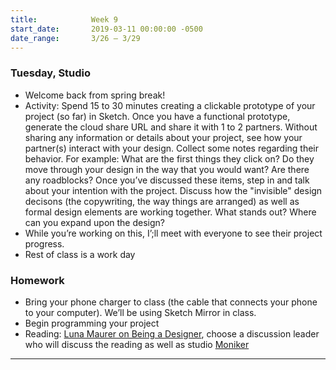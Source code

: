 ```yaml
---
title:            Week 9
start_date:       2019-03-11 00:00:00 -0500
date_range:       3/26 – 3/29
---
```


### Tuesday, Studio

- Welcome back from spring break!
- Activity: Spend 15 to 30 minutes creating a clickable prototype of your project (so far) in Sketch. Once you have a functional prototype, generate the cloud share URL and share it with 1 to 2 partners. Without sharing any information or details about your project, see how your partner(s) interact with your design. Collect some notes regarding their behavior. For example: What are the first things they click on? Do they move through your design in the way that you would want? Are there any roadblocks? Once you&rsquo;ve discussed these items, step in and talk about your intention with the project. Discuss how the "invisible" design decisons (the copywriting, the way things are arranged) as well as formal design elements are working together. What stands out? Where can you expand upon the design?
- While you&rsquo;re working on this, I&rsquo;;ll meet with everyone to see their project progress.
- Rest of class is a work day

### Homework
- Bring your phone charger to class (the cable that connects your phone to your computer). We&rsquo;ll be using Sketch Mirror in class.
- Begin programming your project
- Reading: [Luna Maurer on Being a Designer](https://thecreativeindependent.com/people/luna-maurer-on-being-a-designer/), choose a discussion leader who will discuss the reading as well as studio [Moniker](https://www.studiomoniker.com/)

---
